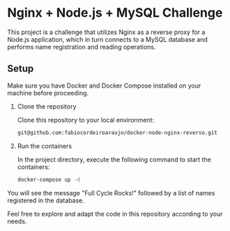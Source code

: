 # Nginx + Node.js + MySQL Challenge

This project is a challenge that utilizes Nginx as a reverse proxy for a Node.js application, which in turn connects to a MySQL database and performs name registration and reading operations.

## Setup

Make sure you have Docker and Docker Compose installed on your machine before proceeding.

1. Clone the repository

   Clone this repository to your local environment:

   ```bash
   git@github.com:fabiocordeiroaraujo/docker-node-nginx-reverso.git

2. Run the containers

   In the project directory, execute the following command to start the containers:

   ```bash
   docker-compose up -d

You will see the message "Full Cycle Rocks!" followed by a list of names registered in the database.

Feel free to explore and adapt the code in this repository according to your needs.
